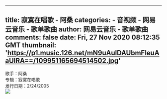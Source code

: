 
---
title: 寂寞在唱歌 - 阿桑
categories: 
    - 音视频
    - 网易云音乐 - 歌单歌曲
author: 网易云音乐 - 歌单歌曲
comments: false
date: Fri, 27 Nov 2020 08:12:35 GMT
thumbnail: 'https://p1.music.126.net/mN9uAulDAUbmFleuAaUIRA==/109951165694514502.jpg'
---

<div>   
歌手：阿桑<br>专辑：寂寞在唱歌<br>发行日期：2/24/2005<br><img src="https://p1.music.126.net/mN9uAulDAUbmFleuAaUIRA==/109951165694514502.jpg" referrerpolicy="no-referrer">  
</div>
            
